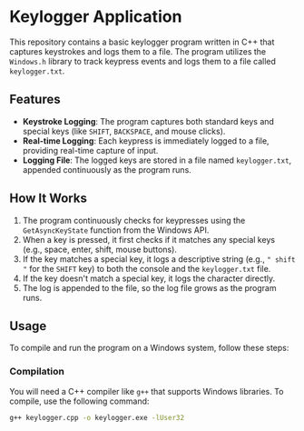 # Keylogger Application

This repository contains a basic keylogger program written in C++ that captures keystrokes and logs them to a file. The program utilizes the `Windows.h` library to track keypress events and logs them to a file called `keylogger.txt`. 

## Features

- **Keystroke Logging**: The program captures both standard keys and special keys (like `SHIFT`, `BACKSPACE`, and mouse clicks).
- **Real-time Logging**: Each keypress is immediately logged to a file, providing real-time capture of input.
- **Logging File**: The logged keys are stored in a file named `keylogger.txt`, appended continuously as the program runs.

## How It Works

1. The program continuously checks for keypresses using the `GetAsyncKeyState` function from the Windows API.
2. When a key is pressed, it first checks if it matches any special keys (e.g., space, enter, shift, mouse buttons).
3. If the key matches a special key, it logs a descriptive string (e.g., `" shift "` for the `SHIFT` key) to both the console and the `keylogger.txt` file.
4. If the key doesn't match a special key, it logs the character directly.
5. The log is appended to the file, so the log file grows as the program runs.

## Usage

To compile and run the program on a Windows system, follow these steps:

### Compilation

You will need a C++ compiler like `g++` that supports Windows libraries. To compile, use the following command:

```bash
g++ keylogger.cpp -o keylogger.exe -lUser32
